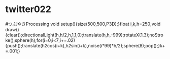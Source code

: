 # twitter022
#つぶやきProcessing void setup(){size(500,500,P3D);}float i,k,h=250;void draw(){clear();directionalLight(h,h/2,h,1,1,0);translate(h,h,-999);rotateX(1.3);noStroke();sphere(h);for(i=0;i&lt;7;i+=.02){push();translate(h*2*cos(i+k),h*2*sin(i+k),noise(i*99)*h/2);sphere(8);pop();}k+=.001;}
